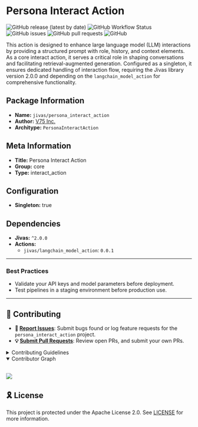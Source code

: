 # Persona Interact Action

![GitHub release (latest by date)](https://img.shields.io/github/v/release/TrueSelph/persona_interact_action)
![GitHub Workflow Status](https://img.shields.io/github/actions/workflow/status/TrueSelph/persona_interact_action/test-persona_interact_action.yaml)
![GitHub issues](https://img.shields.io/github/issues/TrueSelph/persona_interact_action)
![GitHub pull requests](https://img.shields.io/github/issues-pr/TrueSelph/persona_interact_action)
![GitHub](https://img.shields.io/github/license/TrueSelph/persona_interact_action)

This action is designed to enhance large language model (LLM) interactions by providing a structured prompt with role, history, and context elements. As a core interact action, it serves a critical role in shaping conversations and facilitating retrieval-augmented generation. Configured as a singleton, it ensures dedicated handling of interaction flow, requiring the Jivas library version 2.0.0 and depending on the `langchain_model_action` for comprehensive functionality.

## Package Information

- **Name:** `jivas/persona_interact_action`
- **Author:** [V75 Inc.](https://v75inc.com/)
- **Architype:** `PersonaInteractAction`

## Meta Information

- **Title:** Persona Interact Action
- **Group:** core
- **Type:** interact_action

## Configuration

- **Singleton:** true

## Dependencies

- **Jivas:** `^2.0.0`
- **Actions:**
  - `jivas/langchain_model_action`: `0.0.1`

---

### Best Practices
- Validate your API keys and model parameters before deployment.
- Test pipelines in a staging environment before production use.

---

## 🔰 Contributing

- **🐛 [Report Issues](https://github.com/TrueSelph/persona_interact_action/issues)**: Submit bugs found or log feature requests for the `persona_interact_action` project.
- **💡 [Submit Pull Requests](https://github.com/TrueSelph/persona_interact_action/blob/main/CONTRIBUTING.md)**: Review open PRs, and submit your own PRs.

<details closed>
<summary>Contributing Guidelines</summary>

1. **Fork the Repository**: Start by forking the project repository to your GitHub account.
2. **Clone Locally**: Clone the forked repository to your local machine using a git client.
   ```sh
   git clone https://github.com/TrueSelph/persona_interact_action
   ```
3. **Create a New Branch**: Always work on a new branch, giving it a descriptive name.
   ```sh
   git checkout -b new-feature-x
   ```
4. **Make Your Changes**: Develop and test your changes locally.
5. **Commit Your Changes**: Commit with a clear message describing your updates.
   ```sh
   git commit -m 'Implemented new feature x.'
   ```
6. **Push to GitHub**: Push the changes to your forked repository.
   ```sh
   git push origin new-feature-x
   ```
7. **Submit a Pull Request**: Create a PR against the original project repository. Clearly describe the changes and their motivations.
8. **Review**: Once your PR is reviewed and approved, it will be merged into the main branch. Congratulations on your contribution!
</details>

<details open>
<summary>Contributor Graph</summary>
<br>
<p align="left">
    <a href="https://github.com/TrueSelph/persona_interact_action/graphs/contributors">
        <img src="https://contrib.rocks/image?repo=TrueSelph/persona_interact_action" />
   </a>
</p>
</details>

## 🎗 License

This project is protected under the Apache License 2.0. See [LICENSE](../LICENSE) for more information.
